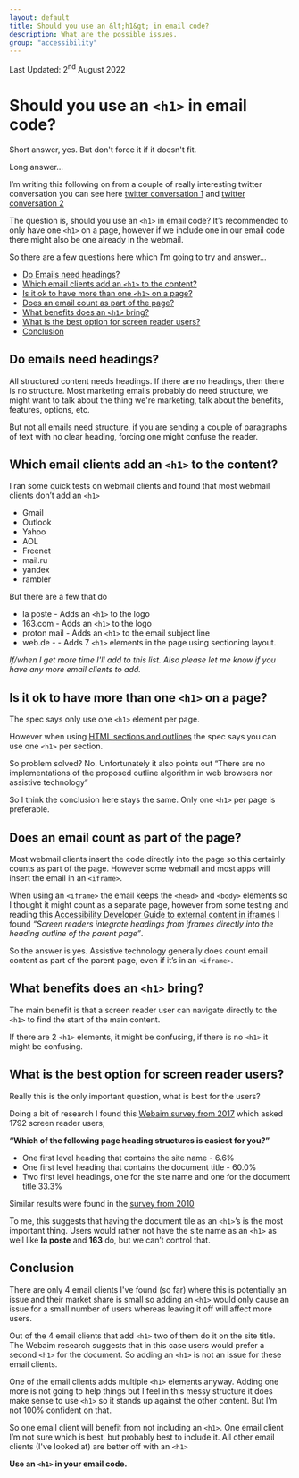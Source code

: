 ```yaml
---
layout: default
title: Should you use an &lt;h1&gt; in email code?
description: What are the possible issues.
group: "accessibility"
--- 
```


<div class="updated">Last Updated: <time datetime="2022-08-02">2<sup>nd</sup> August 2022</time></div>

# Should you use an `<h1>` in email code?
Short answer, yes. But don't force it if it doesn't fit.

Long answer...

I’m writing this following on from a couple of really interesting twitter conversation you can see here [twitter conversation 1]( https://twitter.com/Paul_Airy/status/1384824287945764866) and
[twitter conversation 2](https://twitter.com/M_J_Robbins/status/1385163970659721216)

The question is, should you use an `<h1>` in email code? It’s recommended to only have one `<h1>` on a page, however if we include one in our email code there might also be one already in the webmail.

So there are a few questions here which I’m going to try and answer...
 * [Do Emails need headings?](#do-emails-need-headings)
 * [Which email clients add an `<h1>` to the content?](#which-email-clients-add-an-h1-to-the-content)
 * [Is it ok to have more than one `<h1>` on a page?](#is-it-ok-to-have-more-than-one-h1-on-a-page)
 * [Does an email count as part of the page?](#does-an-email-count-as-part-of-the-page)
 * [What benefits does an `<h1>` bring?](#what-benefits-does-an-h1-bring)
 * [What is the best option for screen reader users?](#what-is-the-best-option-for-screen-reader-users)
 * [Conclusion](#conclusion)

## Do emails need headings?
All structured content needs headings. If there are no headings, then there is no structure.  Most marketing emails probably do need structure, we might want to talk about the thing we're marketing, talk about the benefits, features, options, etc.

But not all emails need structure, if you are sending a couple of paragraphs of text with no clear heading, forcing one might confuse the reader.


## Which email clients add an `<h1>` to the content?
I ran some quick tests on webmail clients and found that most webmail clients don’t add an `<h1>`
 * Gmail
 * Outlook
 * Yahoo
 * AOL
 * Freenet
 * mail.ru
 * yandex
 * rambler

But there are a few that do

 * la poste - Adds an `<h1>` to the logo
 * 163.com - Adds an `<h1>` to the logo
 * proton mail - Adds an `<h1>` to the email subject line
 * web.de - - Adds 7 `<h1>` elements in the page using sectioning layout.

_If/when I get more time I'll add to this list.  Also please let me know if you have any more email clients to add._

## Is it ok to have more than one `<h1>` on a page?
The spec says only use one `<h1>` element per page.

However when using [HTML sections and outlines](https://developer.mozilla.org/en-US/docs/Web/Guide/HTML/Using_HTML_sections_and_outlines) the spec says you can use one `<h1>` per section.

So problem solved? No. Unfortunately it also points out  “There are no implementations of the proposed outline algorithm in web browsers nor assistive technology”

So I think the conclusion here stays the same.  Only one `<h1>` per page is preferable.
## Does an email count as part of the page?
Most webmail clients insert the code directly into the page so this certainly counts as part of the page.  However some webmail and most apps will insert the email in an `<iframe>`.  

When using an `<iframe>` the email keeps the `<head>` and `<body>` elements so I thought it might count as a separate page, however from some testing and reading this [Accessibility Developer Guide to external content in iframes](https://www.accessibility-developer-guide.com/examples/headings/iframes/#headings-in-iframes) I found _“Screen readers integrate headings from iframes directly into the heading outline of the parent page”_.

So the answer is yes. Assistive technology generally does count email content as part of the parent page, even if it’s in an `<iframe>`.

## What benefits does an `<h1>` bring?
The main benefit is that a screen reader user can navigate directly to the `<h1>` to find the start of the main content.

If there are 2 `<h1>` elements, it might be confusing, if there is no `<h1>` it might be confusing.

## What is the best option for screen reader users?
Really this is the only important question, what is best for the users?

Doing a bit of research I found this [Webaim survey from 2017](https://webaim.org/projects/screenreadersurvey7/#heading) which asked 1792 screen reader users;

**“Which of the following page heading structures is easiest for you?”**
 * One first level heading that contains the site name - 6.6%
 * One first level heading that contains the document title - 60.0%
 * Two first level headings, one for the site name and one for the document title	33.3%

Similar results were found in the [survey from 2010](https://webaim.org/projects/screenreadersurvey3/#headings)

To me, this suggests that having the document tile as an `<h1>`’s is the most important thing. Users would rather not have the site name as an `<h1>` as well like  **la poste** and **163**  do, but we can’t control that.

## Conclusion
There are only 4 email clients I've found (so far) where this is potentially an issue and their market share is small so adding an `<h1>` would only cause an issue for a small number of users whereas leaving it off will affect more users.

Out of the 4 email clients that add `<h1>` two of them do it on the site title. The Webaim research suggests that in this case users would prefer a second `<h1>` for the document.  So adding an `<h1>` is not an issue for these email clients.

One of the email clients adds multiple `<h1>` elements anyway. Adding one more is not going to help things but I feel in this messy structure it does make sense to use `<h1>` so it stands up against the other content.  But I’m not 100% confident on that.

So one email client will benefit from not including an  `<h1>`.
One email client I’m not sure which is best, but probably best to include it.
All other email clients (I've looked at) are better off with an `<h1>`

**Use an `<h1>` in your email code.**
